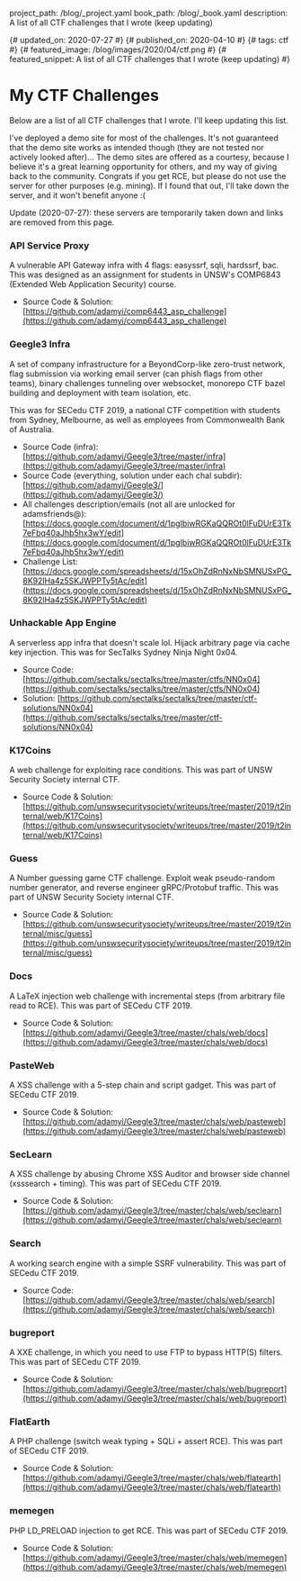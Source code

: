 project_path: /blog/_project.yaml
book_path: /blog/_book.yaml
description: A list of all CTF challenges that I wrote (keep updating)

{# updated_on: 2020-07-27 #}
{# published_on: 2020-04-10 #}
{# tags: ctf #}
{# featured_image: /blog/images/2020/04/ctf.png #}
{# featured_snippet: A list of all CTF challenges that I wrote (keep updating) #}

# My CTF Challenges

Below are a list of all CTF challenges that I wrote. I'll keep updating this list.

I've deployed a demo site for most of the challenges. It's not guaranteed that the demo site works as intended though (they are not tested nor actively looked after)... The demo sites are offered as a courtesy, because I believe it's a great learning opportunity for others, and my way of giving back to the community. Congrats if you get RCE, but please do not use the server for other purposes (e.g. mining). If I found that out, I'll take down the server, and it won't benefit anyone :(

Update (2020-07-27): these servers are temporarily taken down and links are removed from this page.

### API Service Proxy

A vulnerable API Gateway infra with 4 flags: easyssrf, sqli, hardssrf, bac. This was designed as an assignment for students in UNSW's COMP6843 (Extended Web Application Security) course.

<!--
- Play it here: [https://asp.ctf.withadamyi.com](https://asp.ctf.withadamyi.com)
-->

- Source Code & Solution: [https://github.com/adamyi/comp6443_asp_challenge](https://github.com/adamyi/comp6443_asp_challenge)

### Geegle3 Infra

A set of company infrastructure for a BeyondCorp-like zero-trust network, flag submission via working email server (can phish flags from other teams), binary challenges tunneling over websocket, monorepo CTF bazel building and deployment with team isolation, etc.

This was for SECedu CTF 2019, a national CTF competition with students from Sydney, Melbourne, as well as employees from Commonwealth Bank of Australia.

<!--
- Play it here: [https://mail.corp.geegle.org](https://mail.corp.geegle.org) (SSO credentials: username adamsfriends password adamisgood)
- Scoreboard: [https://scoreboard.corp.geegle.org](https://scoreboard.corp.geegle.org) (SSO credentials: username adamsfriends password adamisgood)
-->

- Source Code (infra): [https://github.com/adamyi/Geegle3/tree/master/infra](https://github.com/adamyi/Geegle3/tree/master/infra)
- Source Code (everything, solution under each chal subdir): [https://github.com/adamyi/Geegle3/](https://github.com/adamyi/Geegle3/)
- All challenges description/emails (not all are unlocked for adamsfriends@): [https://docs.google.com/document/d/1pgIbiwRGKaQQROt0lFuDUrE3Tk7eFbq40aJhb5hx3wY/edit](https://docs.google.com/document/d/1pgIbiwRGKaQQROt0lFuDUrE3Tk7eFbq40aJhb5hx3wY/edit)
- Challenge List: [https://docs.google.com/spreadsheets/d/15xOhZdRnNxNbSMNUSxPG_8K92lHa4z5SKJWPPTy5tAc/edit](https://docs.google.com/spreadsheets/d/15xOhZdRnNxNbSMNUSxPG_8K92lHa4z5SKJWPPTy5tAc/edit)

### Unhackable App Engine

A serverless app infra that doesn't scale lol. Hijack arbitrary page via cache key injection. This was for SecTalks Sydney Ninja Night 0x04.

<!--
- Play it here: [https://unhackable.app](https://unhackable.app)
-->

- Source Code: [https://github.com/sectalks/sectalks/tree/master/ctfs/NN0x04](https://github.com/sectalks/sectalks/tree/master/ctfs/NN0x04)
- Solution: [https://github.com/sectalks/sectalks/tree/master/ctf-solutions/NN0x04](https://github.com/sectalks/sectalks/tree/master/ctf-solutions/NN0x04)

### K17Coins

A web challenge for exploiting race conditions. This was part of UNSW Security Society internal CTF.

<!--
- Play it here: [https://k17coins.ctf.withadamyi.com](https://k17coins.ctf.withadamyi.com)
-->

- Source Code & Solution: [https://github.com/unswsecuritysociety/writeups/tree/master/2019/t2internal/web/K17Coins](https://github.com/unswsecuritysociety/writeups/tree/master/2019/t2internal/web/K17Coins)

### Guess

A Number guessing game CTF challenge. Exploit weak pseudo-random number generator, and reverse engineer gRPC/Protobuf traffic. This was part of UNSW Security Society internal CTF.

- Source Code & Solution: [https://github.com/unswsecuritysociety/writeups/tree/master/2019/t2internal/misc/guess](https://github.com/unswsecuritysociety/writeups/tree/master/2019/t2internal/misc/guess)

### Docs

A LaTeX injection web challenge with incremental steps (from arbitrary file read to RCE). This was part of SECedu CTF 2019.

<!--
- Play it here: [https://docs.corp.geegle.org](https://docs.corp.geegle.org) (SSO credentials: username adamsfriends password adamisgood)
-->

- Source Code & Solution: [https://github.com/adamyi/Geegle3/tree/master/chals/web/docs](https://github.com/adamyi/Geegle3/tree/master/chals/web/docs)

### PasteWeb

A XSS challenge with a 5-step chain and script gadget. This was part of SECedu CTF 2019.

<!--
- Play it here: [https://pasteweb.corp.geegle.org](https://pasteweb.corp.geegle.org) (SSO credentials: username adamsfriends password adamisgood)
-->

- Source Code & Solution: [https://github.com/adamyi/Geegle3/tree/master/chals/web/pasteweb](https://github.com/adamyi/Geegle3/tree/master/chals/web/pasteweb)

### SecLearn

A XSS challenge by abusing Chrome XSS Auditor and browser side channel (xsssearch + timing). This was part of SECedu CTF 2019.

<!--
- Play it here: [https://seclearn.corp.geegle.org](https://seclearn.corp.geegle.org) (SSO credentials: username adamsfriends password adamisgood)
-->

- Source Code & Solution: [https://github.com/adamyi/Geegle3/tree/master/chals/web/seclearn](https://github.com/adamyi/Geegle3/tree/master/chals/web/seclearn)

### Search

A working search engine with a simple SSRF vulnerability. This was part of SECedu CTF 2019.

<!--
- Play it here: [https://geegle.org](https://geegle.org)
-->

- Source Code: [https://github.com/adamyi/Geegle3/tree/master/chals/web/search](https://github.com/adamyi/Geegle3/tree/master/chals/web/search)

### bugreport

A XXE challenge, in which you need to use FTP to bypass HTTP(S) filters. This was part of SECedu CTF 2019.

<!--
- Play it here: [https://bugreport.corp.geegle.org/api/bugreport/csp](https://bugreport.corp.geegle.org/api/bugreport/csp) (SSO credentials: username adamsfriends password adamisgood)
-->

- Source Code & Solution: [https://github.com/adamyi/Geegle3/tree/master/chals/web/bugreport](https://github.com/adamyi/Geegle3/tree/master/chals/web/bugreport)

### FlatEarth

A PHP challenge (switch weak typing + SQLi + assert RCE). This was part of SECedu CTF 2019.

<!--
- Play it here: [https://flatearth.corp.geegle.org](https://flatearth.corp.geegle.org) (SSO credentials: username adamsfriends password adamisgood)
-->

- Source Code & Solution: [https://github.com/adamyi/Geegle3/tree/master/chals/web/flatearth](https://github.com/adamyi/Geegle3/tree/master/chals/web/flatearth)

### memegen

PHP LD_PRELOAD injection to get RCE. This was part of SECedu CTF 2019.

<!--
- Play it here: [https://memegen.corp.geegle.org](https://memegen.corp.geegle.org) (SSO credentials: username adamsfriends password adamisgood)
-->

- Source Code & Solution: [https://github.com/adamyi/Geegle3/tree/master/chals/web/memegen](https://github.com/adamyi/Geegle3/tree/master/chals/web/memegen)
